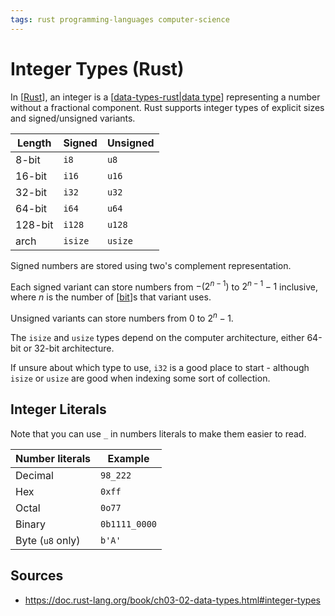 ```yaml
---
tags: rust programming-languages computer-science
---
```


# Integer Types (Rust)

In [[Rust]], an integer is a [[data-types-rust|data type]] representing a number without a fractional component. Rust supports integer types of explicit sizes and signed/unsigned variants.

| Length  | Signed  | Unsigned |
| ------- | ------- | -------- |
| 8-bit   | `i8`    | `u8`     |
| 16-bit  | `i16`   | `u16`    |
| 32-bit  | `i32`   | `u32`    |
| 64-bit  | `i64`   | `u64`    |
| 128-bit | `i128`  | `u128`   |
| arch    | `isize` | `usize`  |

Signed numbers are stored using two's complement representation.

Each signed variant can store numbers from $-(2^{n-1})$ to $2^{n-1} - 1$ inclusive, where $n$ is the number of [[bit]]s that variant uses.

Unsigned variants can store numbers from 0 to $2^n-1$.

The `isize` and `usize` types depend on the computer architecture, either 64-bit or 32-bit architecture.

If unsure about which type to use, `i32` is a good place to start - although `isize` or `usize` are good when indexing some sort of collection.

## Integer Literals

Note that you can use `_` in numbers literals to make them easier to read.

| Number literals  | Example       |
| ---------------- | ------------- |
| Decimal          | `98_222`      |
| Hex              | `0xff`        |
| Octal            | `0o77`        |
| Binary           | `0b1111_0000` |
| Byte (`u8` only) | `b'A'`        |

## Sources

- <https://doc.rust-lang.org/book/ch03-02-data-types.html#integer-types>

[//begin]: # "Autogenerated link references for markdown compatibility"
[Rust]: rust "Rust"
[data-types-rust|data type]: data-types-rust "Data Types (Rust)"
[bit]: bit "Bit"
[//end]: # "Autogenerated link references"